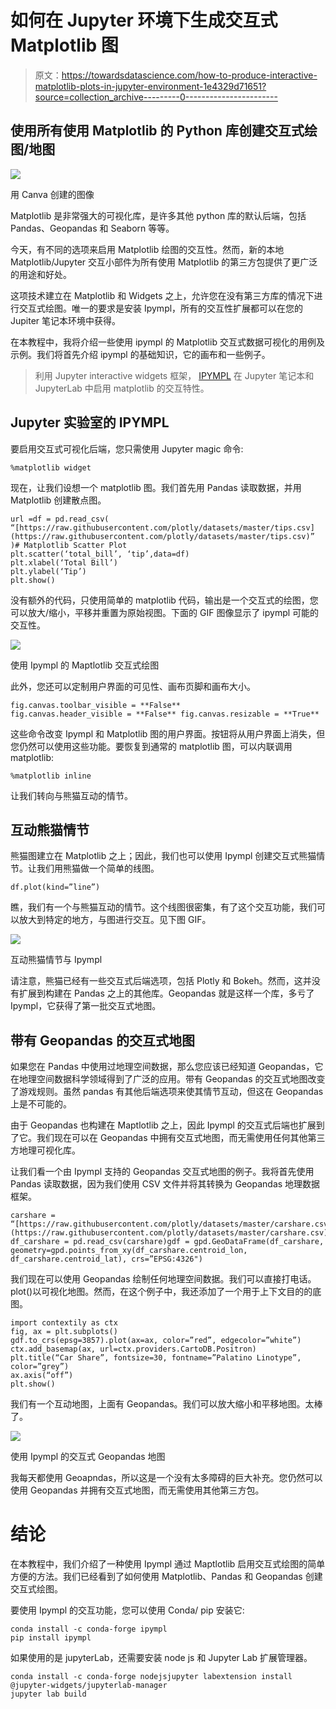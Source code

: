 # 如何在 Jupyter 环境下生成交互式 Matplotlib 图

> 原文：<https://towardsdatascience.com/how-to-produce-interactive-matplotlib-plots-in-jupyter-environment-1e4329d71651?source=collection_archive---------0----------------------->

## 使用所有使用 Matplotlib 的 Python 库创建交互式绘图/地图

![](img/cfb21d6b6c3367031b0b8302ef9ca0a1.png)

用 Canva 创建的图像

Matplotlib 是非常强大的可视化库，是许多其他 python 库的默认后端，包括 Pandas、Geopandas 和 Seaborn 等等。

今天，有不同的选项来启用 Matplotlib 绘图的交互性。然而，新的本地 Matplotlib/Jupyter 交互小部件为所有使用 Matplotlib 的第三方包提供了更广泛的用途和好处。

这项技术建立在 Matplotlib 和 Widgets 之上，允许您在没有第三方库的情况下进行交互式绘图。唯一的要求是安装 Ipympl，所有的交互性扩展都可以在您的 Jupiter 笔记本环境中获得。

在本教程中，我将介绍一些使用 ipympl 的 Matplotlib 交互式数据可视化的用例及示例。我们将首先介绍 ipympl 的基础知识，它的画布和一些例子。

> 利用 Jupyter interactive widgets 框架， [IPYMPL](https://github.com/matplotlib/ipympl) 在 Jupyter 笔记本和 JupyterLab 中启用 matplotlib 的交互特性。

## Jupyter 实验室的 IPYMPL

要启用交互式可视化后端，您只需使用 Jupyter magic 命令:

```
%matplotlib widget
```

现在，让我们设想一个 matplotlib 图。我们首先用 Pandas 读取数据，并用 Matplotlib 创建散点图。

```
url =df = pd.read_csv(
“[https://raw.githubusercontent.com/plotly/datasets/master/tips.csv](https://raw.githubusercontent.com/plotly/datasets/master/tips.csv)”
)# Matplotlib Scatter Plot
plt.scatter(‘total_bill’, ‘tip’,data=df)
plt.xlabel(‘Total Bill’)
plt.ylabel(‘Tip’)
plt.show()
```

没有额外的代码，只使用简单的 matplotlib 代码，输出是一个交互式的绘图，您可以放大/缩小，平移并重置为原始视图。下面的 GIF 图像显示了 ipympl 可能的交互性。

![](img/3510d4cb22849e89e0c60bda8df61c2b.png)

使用 Ipympl 的 Maptlotlib 交互式绘图

此外，您还可以定制用户界面的可见性、画布页脚和画布大小。

```
fig.canvas.toolbar_visible = **False**
fig.canvas.header_visible = **False** fig.canvas.resizable = **True**
```

这些命令改变 Ipympl 和 Matplotlib 图的用户界面。按钮将从用户界面上消失，但您仍然可以使用这些功能。要恢复到通常的 matplotlib 图，可以内联调用 matplotlib:

```
%matplotlib inline
```

让我们转向与熊猫互动的情节。

## 互动熊猫情节

熊猫图建立在 Matplotlib 之上；因此，我们也可以使用 Ipympl 创建交互式熊猫情节。让我们用熊猫做一个简单的线图。

```
df.plot(kind=”line”)
```

瞧，我们有一个与熊猫互动的情节。这个线图很密集，有了这个交互功能，我们可以放大到特定的地方，与图进行交互。见下图 GIF。

![](img/db4a34ac674b07e001f838be449f7efc.png)

互动熊猫情节与 Ipympl

请注意，熊猫已经有一些交互式后端选项，包括 Plotly 和 Bokeh。然而，这并没有扩展到构建在 Pandas 之上的其他库。Geopandas 就是这样一个库，多亏了 Ipympl，它获得了第一批交互式地图。

## 带有 Geopandas 的交互式地图

如果您在 Pandas 中使用过地理空间数据，那么您应该已经知道 Geopandas，它在地理空间数据科学领域得到了广泛的应用。带有 Geopandas 的交互式地图改变了游戏规则。虽然 pandas 有其他后端选项来使其情节互动，但这在 Geopandas 上是不可能的。

由于 Geopandas 也构建在 Maptlotlib 之上，因此 Ipympl 的交互式后端也扩展到了它。我们现在可以在 Geopandas 中拥有交互式地图，而无需使用任何其他第三方地理可视化库。

让我们看一个由 Ipympl 支持的 Geopandas 交互式地图的例子。我将首先使用 Pandas 读取数据，因为我们使用 CSV 文件并将其转换为 Geopandas 地理数据框架。

```
carshare = “[https://raw.githubusercontent.com/plotly/datasets/master/carshare.csv](https://raw.githubusercontent.com/plotly/datasets/master/carshare.csv)"
df_carshare = pd.read_csv(carshare)gdf = gpd.GeoDataFrame(df_carshare, geometry=gpd.points_from_xy(df_carshare.centroid_lon, df_carshare.centroid_lat), crs=”EPSG:4326")
```

我们现在可以使用 Geopandas 绘制任何地理空间数据。我们可以直接打电话。plot()以可视化地图。然而，在这个例子中，我还添加了一个用于上下文目的的底图。

```
import contextily as ctx
fig, ax = plt.subplots()
gdf.to_crs(epsg=3857).plot(ax=ax, color=”red”, edgecolor=”white”)
ctx.add_basemap(ax, url=ctx.providers.CartoDB.Positron) 
plt.title(“Car Share”, fontsize=30, fontname=”Palatino Linotype”, color=”grey”)
ax.axis(“off”)
plt.show()
```

我们有一个互动地图，上面有 Geopandas。我们可以放大缩小和平移地图。太棒了。

![](img/9098452482e8e82bd3c709e44d98ac65.png)

使用 Ipympl 的交互式 Geopandas 地图

我每天都使用 Geoapndas，所以这是一个没有太多障碍的巨大补充。您仍然可以使用 Geopandas 并拥有交互式地图，而无需使用其他第三方包。

# 结论

在本教程中，我们介绍了一种使用 Ipympl 通过 Maptlotlib 启用交互式绘图的简单方便的方法。我们已经看到了如何使用 Matplotlib、Pandas 和 Geopandas 创建交互式绘图。

要使用 Ipympl 的交互功能，您可以使用 Conda/ pip 安装它:

```
conda install -c conda-forge ipympl
pip install ipympl
```

如果使用的是 jupyterLab，还需要安装 node js 和 Jupyter Lab 扩展管理器。

```
conda install -c conda-forge nodejsjupyter labextension install @jupyter-widgets/jupyterlab-manager
jupyter lab build
```